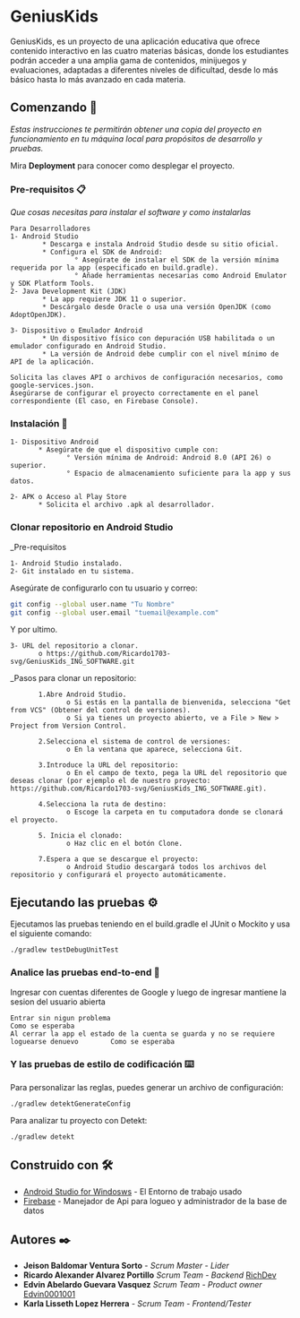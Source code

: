 # GeniusKids

GeniusKids, es un proyecto de una aplicación educativa que ofrece contenido interactivo en las cuatro materias básicas, donde los estudiantes podrán acceder a una amplia gama de contenidos, minijuegos y evaluaciones, adaptadas a diferentes niveles de dificultad, desde lo más básico hasta lo más avanzado en cada materia.

## Comenzando 🚀

_Estas instrucciones te permitirán obtener una copia del proyecto en funcionamiento en tu máquina local para propósitos de desarrollo y pruebas._

Mira **Deployment** para conocer como desplegar el proyecto.


### Pre-requisitos 📋

_Que cosas necesitas para instalar el software y como instalarlas_

```
Para Desarrolladores
1- Android Studio
        * Descarga e instala Android Studio desde su sitio oficial.
        * Configura el SDK de Android:
                ° Asegúrate de instalar el SDK de la versión mínima requerida por la app (especificado en build.gradle).
                ° Añade herramientas necesarias como Android Emulator y SDK Platform Tools.
2- Java Development Kit (JDK)
        * La app requiere JDK 11 o superior.
        * Descárgalo desde Oracle o usa una versión OpenJDK (como AdoptOpenJDK).

3- Dispositivo o Emulador Android
        * Un dispositivo físico con depuración USB habilitada o un emulador configurado en Android Studio.
        * La versión de Android debe cumplir con el nivel mínimo de API de la aplicación.

Solicita las claves API o archivos de configuración necesarios, como google-services.json.
Asegúrarse de configurar el proyecto correctamente en el panel correspondiente (El caso, en Firebase Console).
```

### Instalación 🔧
```
1- Dispositivo Android
       * Asegúrate de que el dispositivo cumple con:
              ° Versión mínima de Android: Android 8.0 (API 26) o superior.
              ° Espacio de almacenamiento suficiente para la app y sus datos.

2- APK o Acceso al Play Store
       * Solicita el archivo .apk al desarrollador.
```

### Clonar repositorio en Android Studio
_Pre-requisitos
```
1- Android Studio instalado.
2- Git instalado en tu sistema.
```
Asegúrate de configurarlo con tu usuario y correo:
```sh
git config --global user.name "Tu Nombre"
git config --global user.email "tuemail@example.com"
```
Y por ultimo.
```
3- URL del repositorio a clonar.
       o https://github.com/Ricardo1703-svg/GeniusKids_ING_SOFTWARE.git
```

 _Pasos para clonar un repositorio:
```
       1.Abre Android Studio.
              o Si estás en la pantalla de bienvenida, selecciona "Get from VCS" (Obtener del control de versiones).
              o Si ya tienes un proyecto abierto, ve a File > New > Project from Version Control.

       2.Selecciona el sistema de control de versiones:
              o En la ventana que aparece, selecciona Git.

       3.Introduce la URL del repositorio:
              o En el campo de texto, pega la URL del repositorio que deseas clonar (por ejemplo el de nuestro proyecto: https://github.com/Ricardo1703-svg/GeniusKids_ING_SOFTWARE.git).

       4.Selecciona la ruta de destino:
              o Escoge la carpeta en tu computadora donde se clonará el proyecto.

       5. Inicia el clonado:
              o Haz clic en el botón Clone.

       7.Espera a que se descargue el proyecto:
              o Android Studio descargará todos los archivos del repositorio y configurará el proyecto automáticamente.
```

## Ejecutando las pruebas ⚙️

Ejecutamos las pruebas teniendo en el build.gradle el JUnit o Mockito y usa el siguiente comando:
```
./gradlew testDebugUnitTest
```

### Analice las pruebas end-to-end 🔩
Ingresar con cuentas diferentes de Google y luego de ingresar mantiene la sesion del usuario abierta		

```
Entrar sin nigun problema		                                                               Como se esperaba		
Al cerrar la app el estado de la cuenta se guarda y no se requiere loguearse denuevo		Como se esperaba		
```

### Y las pruebas de estilo de codificación ⌨️
Para personalizar las reglas, puedes generar un archivo de configuración:
```
./gradlew detektGenerateConfig
```

Para analizar tu proyecto con Detekt:
```
./gradlew detekt
```

## Construido con 🛠️

* [Android Studio for Windosws](https://developer.android.com/studio?hl=es-419) - El Entorno de trabajo usado
* [Firebase](https://console.firebase.google.com/u/0/) - Manejador de Api para logueo y administrador de la base de datos

## Autores ✒️

* **Jeison Baldomar Ventura Sorto**	- *Scrum Master - Lider*
* **Ricardo Alexander Alvarez Portillo** *Scrum Team - Backend* [RichDev](https://github.com/Ricardo1703-svg)
* **Edvin Abelardo Guevara Vasquez**  *Scrum Team - Product owner* [Edvin0001001]([https://github.com/Ricardo1703-svg](https://github.com/Edvin0001001))
* **Karla Lisseth Lopez Herrera** - *Scrum Team - Frontend/Tester*

